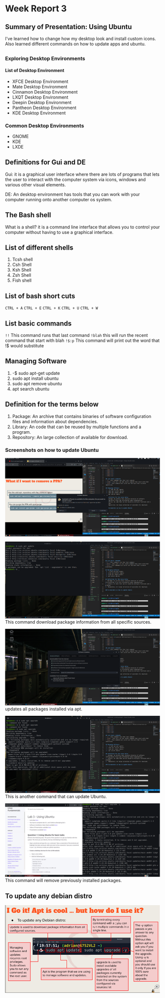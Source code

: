 # Week Report 3
## Summary of Presentation: Using Ubuntu
I've learned how to change how my desktop look and install custom icons. Also learned different commands on how to update apps and ubuntu.

## 

### Exploring Desktop Environments 
#### List of Desktop Environment
 * XFCE Desktop Environment
 * Mate Desktop Environment
 * Cinnamon Desktop Environment
 * LXQT Desktop Environment
 * Deepin Desktop Environment
 * Pantheon Desktop Environment
 * KDE Desktop Environment
  
### Common Desktop Environments 
  * GNOME
  * KDE
  * LXDE
  

## Definitions for Gui and DE
 Gui: it is a graphical user interface where there are lots of programs that lets the user to interact with the computer system via icons, windows and various other visual elements.

 DE: An desktop environment has tools that you can work with your computer running onto another computer os system.

 ## The Bash shell
 What is a shell? it is a command line interface that allows you to control your computer without having to use a graphical interface.

## List of different shells
1. Tcsh shell
2. Csh Shell
3. Ksh Shell
4. Zsh Shell
5. Fish shell 

## List of bash short cuts
``CTRL + A``
``CTRL + E``
``CTRL + K``
``CTRL + U``
``CTRL + W``

## List basic commands
``!!`` This command runs that last command
``!blah`` this will run the recent command that start with blah
``!$:p`` This command will print out the word that !$ would substitute

## Managing Software
 1. -$ sudo apt-get update
 2. sudo apt install ubuntu
 3. sudo apt remove ubuntu
 4. apt search ubuntu

## Definition for the terms below
1. Package: An archive that contains binaries of software configuration files and information about dependencies.
2. Library: An code that can be reused by multiple functions and a program.
3.  Repository: An large collection of available for download.
   
### Screenshots on how to update Ubuntu
![](sc1.png)

![](sc2.png)
This command download package information from all specific sources.

![](sc3.png)
updates all packages installed via apt.

![](sc4.png)
This is another command that can update Ubuntu.

![](sc5.png)
This command will remove previously installed packages. 

## To update any debian distro
![](code.png)